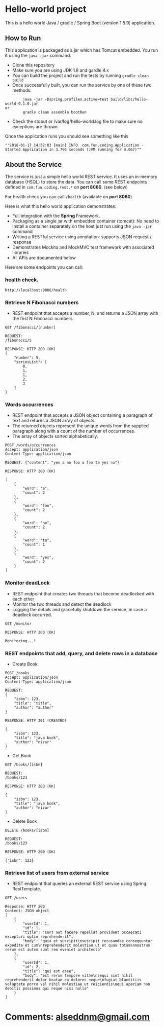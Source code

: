 # Hello-world project

This is a hello world Java / gradle / Spring Boot (version 1.5.9) application.

## How to Run 

This application is packaged as a jar which has Tomcat embedded. You run it using the ```java -jar``` command.

* Clone this repository 
* Make sure you are using JDK 1.8 and gardle 4.x
* You can build the project and run the tests by running ```gradle clean build```
* Once successfully built, you can run the service by one of these two methods:
```
        java -jar -Dspring.profiles.active=test build/libs/hello-world-0.1.0.jar
or
        gradle clean assemble bootRun
```
* Check the stdout or /var/log/hello-world.log file to make sure no exceptions are thrown

Once the application runs you should see something like this

```
""2018-01-17 14:32:03 [main] INFO  com.fun.coding.Application - Started Application in 3.796 seconds (JVM running for 4.067)""
```

## About the Service

The service is just a simple hello world REST service. It uses an in-memory database (HSQL) to store the data. You can call some REST endpoints defined in ```com.fun.coding.rest.*``` on **port 8080**. (see below)

For health check you can call ```/health``` (available on **port 8080**)

Here is what this hello world application demonstrates: 

* Full integration with the **Spring** Framework.
* Packaging as a single jar with embedded container (tomcat): No need to install a container separately on the host just run using the ``java -jar`` command
* Writing a RESTful service using annotation: supports JSON request / response
* Demonstrates Mockito and MockMVC test framework with associated libraries
* All APIs are documented below

Here are some endpoints you can call:

### health check.

```
http://localhost:8080/health
```

### Retrieve N Fibonacci numbers

* REST endpoint that accepts a number, N, and returns a JSON array with the first N Fibonacci numbers.

```
GET /fibonacci/[number]

REQUEST:
/fibonacci/5

RESPONSE: HTTP 200 (OK)
{
    "number": 5,
    "seriesList": [
        0,
        1,
        1,
        2,
        3
    ]
}

```

### Words occurrences

* REST endpoint that accepts a JSON object containing a paragraph of text and returns a JSON array of objects.
* The returned objects represent the unique words from the supplied paragraph along with a count of the number of occurrences. 
* The array of objects sorted alphabetically.

```
POST /words/occurrences
Accept: application/json
Content-Type: application/json

REQUEST: {"content": "yes a no foo a foo ta yes no"}

RESPONSE: HTTP 200 (OK)

[
    {
        "word": "a",
        "count": 2
    },
    {
        "word": "foo",
        "count": 2
    },
    {
        "word": "no",
        "count": 2
    },
    {
        "word": "ta",
        "count": 1
    },
    {
        "word": "yes",
        "count": 2
    }
]

```

### Monitor deadLock

* REST endpoint that creates two threads that become deadlocked with each other
* Monitor the two threads and detect the deadlock
* Logging the details and gracefully shutdown the service, in case a deadlock occurred. 

```
GET /monitor

RESPONSE: HTTP 200 (OK)

Monitoring...!

```

### REST endpoints that add, query, and delete rows in a database

* Create Book

```
POST /books
Accept: application/json
Content-Type: application/json

REQUEST:
{
    "isbn": 123,
    "title": "title",
    "author": "author"
}

RESPONSE: HTTP 201 (CREATED)

{
    "isbn": 123,
    "title": "java book",
    "author": "nizar"
}
```

* Get Book

```
GET /books/[isbn]

REQUEST:
/books/123

RESPONSE: HTTP 200 (OK)

{
    "isbn": 123,
    "title": "java book",
    "author": "nizar"
}
```

* Delete Book

```
DELETE /books/[isbn]

REQUEST:
/books/123

RESPONSE: HTTP 200 (OK)

{"isbn": 123}

```

### Retrieve list of users from external service
* REST endpoint that queries an external REST service using Spring RestTemplate.

```
GET /users

Response: HTTP 200
Content: JSON object
[
    {
        "userId": 1,
        "id": 1,
        "title": "sunt aut facere repellat provident occaecati excepturi optio reprehenderit",
        "body": "quia et suscipit\nsuscipit recusandae consequuntur expedita et cum\nreprehenderit molestiae ut ut quas totam\nnostrum rerum est autem sunt rem eveniet architecto"
    },
    {
        "userId": 1,
        "id": 2,
        "title": "qui est esse",
        "body": "est rerum tempore vitae\nsequi sint nihil reprehenderit dolor beatae ea dolores neque\nfugiat blanditiis voluptate porro vel nihil molestiae ut reiciendis\nqui aperiam non debitis possimus qui neque nisi nulla"
    }
]    
```

# Comments: alseddnm@gmail.com
